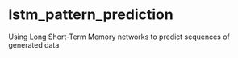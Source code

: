 # lstm_pattern_prediction
Using Long Short-Term Memory networks to predict sequences of generated data

